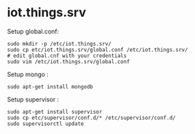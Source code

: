 # iot.things.srv


Setup global.conf:

    sudo mkdir -p /etc/iot.things.srv/
    sudo cp etc/iot.things.srv/global.conf /etc/iot.things.srv/
    # edit global.cnf with your credentials
    sudo vim /etc/iot.things.srv/global.conf


Setup mongo :

    sudo apt-get install mongodb


Setup supervisor :

    sudo apt-get install supervisor
    sudo cp etc/supervisor/conf.d/* /etc/supervisor/conf.d/
    sudo supervisorctl update

